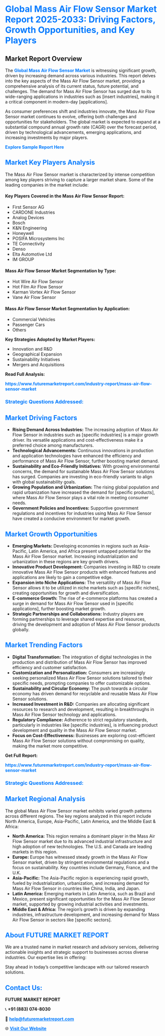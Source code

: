 <h1 style="color: #007BFF;">Global Mass Air Flow Sensor Market Report 2025-2033: Driving Factors, Growth Opportunities, and Key Players</h1>

<section id="overview">
<h2>Market Report Overview</h2>
<p>The <a href="https://www.futuremarketreport.com/industry-report/mass-air-flow-sensor-market" style="color: #007BFF; text-decoration: none;"><strong>Global Mass Air Flow Sensor Market</strong></a> is witnessing significant growth, driven by increasing demand across various industries. This report delves into the key aspects of the Mass Air Flow Sensor market, providing a comprehensive analysis of its current status, future potential, and challenges. The demand for Mass Air Flow Sensor has surged due to its wide-ranging applications in industries such as [insert industries], making it a critical component in modern-day [applications].</p>
<p>As consumer preferences shift and industries innovate, the Mass Air Flow Sensor market continues to evolve, offering both challenges and opportunities for stakeholders. The global market is expected to expand at a substantial compound annual growth rate (CAGR) over the forecast period, driven by technological advancements, emerging applications, and increasing investments by major players.</p>
</section>

<section id="overview">
<p><a href="https://www.futuremarketreport.com/request-sample/reportId=75619" style="color: #007BFF; text-decoration: none;"><strong>Explore Sample Report Here</strong></a></p>
</section>

<section id="key-players">
<h2 style="color: #007BFF;">Market Key Players Analysis</h2>
<p>The Mass Air Flow Sensor market is characterized by intense competition among key players striving to capture a larger market share. Some of the leading companies in the market include:</p>
<h4>Key Players Covered in the Mass Air Flow Sensor Report:</h4>
<ul><li>First Sensor AG</li><li>CARDONE Industries</li><li>Analog Devices</li><li>Bosch</li><li>K&amp;N Engineering</li><li>Honeywell</li><li>POSIFA Microsystems Inc</li><li>TE Connectivity</li><li>Denso</li><li>Elta Automotive Ltd</li><li>IM GROUP</li></ul>
<h4>Mass Air Flow Sensor Market Segmentation by Type:</h4>
<ul><li>Hot Wire Air Flow Sensor</li><li>Hot Film Air Flow Sensor</li><li>Karman Vortex Air Flow Sensor</li><li>Vane Air Flow Sensor</li></ul>

<h4>Mass Air Flow Sensor Market Segmentation by Application:</h4>
<ul><li>Commercial Vehicles</li><li>Passenger Cars</li><li>Others</li></ul>
<p><strong>Key Strategies Adopted by Market Players:</strong></p>
<ul>
<li>Innovation and R&D</li>
<li>Geographical Expansion</li>
<li>Sustainability Initiatives</li>
<li>Mergers and Acquisitions</li>
</ul>
</section>

<section>
<p><strong>Read Full Analysis: </strong></p><a href="https://www.futuremarketreport.com/industry-report/mass-air-flow-sensor-market" style="color: #007BFF; text-decoration: none;"><strong>https://www.futuremarketreport.com/industry-report/mass-air-flow-sensor-market</strong></a>
<h3 style="color: #007BFF;">Strategic Questions Addressed:</h3>
</section>

<section id="driving-factors">
<h2 style="color: #007BFF;">Market Driving Factors</h2>
<ul>
<li><strong>Rising Demand Across Industries:</strong> The increasing adoption of Mass Air Flow Sensor in industries such as [specific industries] is a major growth driver. Its versatile applications and cost-effectiveness make it a preferred choice among manufacturers.</li>
<li><strong>Technological Advancements:</strong> Continuous innovations in production and application technologies have enhanced the efficiency and performance of Mass Air Flow Sensor, further boosting market demand.</li>
<li><strong>Sustainability and Eco-Friendly Initiatives:</strong> With growing environmental concerns, the demand for sustainable Mass Air Flow Sensor solutions has surged. Companies are investing in eco-friendly variants to align with global sustainability goals.</li>
<li><strong>Growing Population and Urbanization:</strong> The rising global population and rapid urbanization have increased the demand for [specific products], where Mass Air Flow Sensor plays a vital role in meeting consumer needs.</li>
<li><strong>Government Policies and Incentives:</strong> Supportive government regulations and incentives for industries using Mass Air Flow Sensor have created a conducive environment for market growth.</li>
</ul>
</section>

<section id="growth-opportunities">
<h2 style="color: #007BFF;">Market Growth Opportunities</h2>
<ul>
<li><strong>Emerging Markets:</strong> Developing economies in regions such as Asia-Pacific, Latin America, and Africa present untapped potential for the Mass Air Flow Sensor market. Increasing industrialization and urbanization in these regions are key growth drivers.</li>
<li><strong>Innovative Product Development:</strong> Companies investing in R&D to create innovative Mass Air Flow Sensor products with enhanced features and applications are likely to gain a competitive edge.</li>
<li><strong>Expansion into Niche Applications:</strong> The versatility of Mass Air Flow Sensor allows it to be utilized in niche markets such as [specific niches], creating opportunities for growth and diversification.</li>
<li><strong>E-commerce Growth:</strong> The rise of e-commerce platforms has created a surge in demand for Mass Air Flow Sensor used in [specific applications], further boosting market growth.</li>
<li><strong>Strategic Partnerships and Collaborations:</strong> Industry players are forming partnerships to leverage shared expertise and resources, driving the development and adoption of Mass Air Flow Sensor products globally.</li>
</ul>
</section>

<section id="trending-factors">
<h2 style="color: #007BFF;">Market Trending Factors</h2>
<ul>
<li><strong>Digital Transformation:</strong> The integration of digital technologies in the production and distribution of Mass Air Flow Sensor has improved efficiency and customer satisfaction.</li>
<li><strong>Customization and Personalization:</strong> Consumers are increasingly seeking personalized Mass Air Flow Sensor solutions tailored to their specific needs, prompting companies to offer customizable options.</li>
<li><strong>Sustainability and Circular Economy:</strong> The push towards a circular economy has driven demand for recyclable and reusable Mass Air Flow Sensor solutions.</li>
<li><strong>Increased Investment in R&D:</strong> Companies are allocating significant resources to research and development, resulting in breakthroughs in Mass Air Flow Sensor technology and applications.</li>
<li><strong>Regulatory Compliance:</strong> Adherence to strict regulatory standards, particularly in industries like [specific industries], is influencing product development and quality in the Mass Air Flow Sensor market.</li>
<li><strong>Focus on Cost-Effectiveness:</strong> Businesses are exploring cost-efficient Mass Air Flow Sensor solutions without compromising on quality, making the market more competitive.</li>
</ul>
</section>

<section>
<p><strong>Get Full Report: </strong></p><a href="https://www.futuremarketreport.com/industry-report/mass-air-flow-sensor-market" style="color: #007BFF; text-decoration: none;"><strong>https://www.futuremarketreport.com/industry-report/mass-air-flow-sensor-market</strong></a>
<h3 style="color: #007BFF;">Strategic Questions Addressed:</h3>
</section>


<section id="regional-analysis">
<h2 style="color: #007BFF;">Market Regional Analysis</h2>
<p>The global Mass Air Flow Sensor market exhibits varied growth patterns across different regions. The key regions analyzed in this report include North America, Europe, Asia-Pacific, Latin America, and the Middle East & Africa:</p>
<ul>
<li><strong>North America:</strong> This region remains a dominant player in the Mass Air Flow Sensor market due to its advanced industrial infrastructure and high adoption of new technologies. The U.S. and Canada are leading markets in this region.</li>
<li><strong>Europe:</strong> Europe has witnessed steady growth in the Mass Air Flow Sensor market, driven by stringent environmental regulations and a focus on sustainability. Key countries include Germany, France, and the U.K.</li>
<li><strong>Asia-Pacific:</strong> The Asia-Pacific region is experiencing rapid growth, fueled by industrialization, urbanization, and increasing demand for Mass Air Flow Sensor in countries like China, India, and Japan.</li>
<li><strong>Latin America:</strong> Emerging markets in Latin America, such as Brazil and Mexico, present significant opportunities for the Mass Air Flow Sensor market, supported by growing industrial activities and investments.</li>
<li><strong>Middle East & Africa:</strong> The region’s growth is driven by expanding industries, infrastructure development, and increasing demand for Mass Air Flow Sensor in sectors like [specific sectors].</li>
</ul>
</section>

<footer>
<h2 style="color: #007BFF;">About FUTURE MARKET REPORT</h2>
<p>We are a trusted name in market research and advisory services, delivering actionable insights and strategic support to businesses across diverse industries. Our expertise lies in offering:</p>

<p>Stay ahead in today’s competitive landscape with our tailored research solutions.</p>

<h2 style="color: #007BFF;">Contact Us:</h2>
<p><strong>FUTURE MARKET REPORT</strong></p>
<p>📞 <strong>+91 (883) 074-8030</strong></p>
<p>📧 <strong><a href="mailto:help@futuremarketreport.com" style="color: #007BFF;">help@futuremarketreport.com</a></strong></p>
<p>🌐 <strong><a href="https://www.futuremarketreport.com/" style="color: #007BFF;">Visit Our Website</a></strong></p>
</footer>